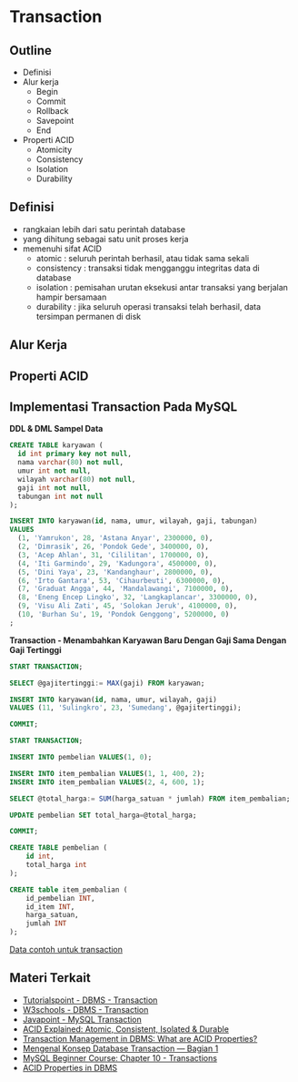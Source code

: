 # Transaction

## Outline
- Definisi
- Alur kerja
  - Begin
  - Commit
  - Rollback
  - Savepoint
  - End
- Properti ACID
  - Atomicity
  - Consistency
  - Isolation
  - Durability

## Definisi
- rangkaian lebih dari satu perintah database
- yang dihitung sebagai satu unit proses kerja
- memenuhi sifat ACID
  - atomic : seluruh perintah berhasil, atau tidak sama sekali
  - consistency : transaksi tidak mengganggu integritas data di database
  - isolation : pemisahan urutan eksekusi antar transaksi yang berjalan hampir bersamaan
  - durability : jika seluruh operasi transaksi telah berhasil, data tersimpan permanen di disk

## Alur Kerja

## Properti ACID

## Implementasi Transaction Pada MySQL

**DDL & DML Sampel Data**
```sql
CREATE TABLE karyawan (
  id int primary key not null,
  nama varchar(80) not null,
  umur int not null,
  wilayah varchar(80) not null,
  gaji int not null,
  tabungan int not null
);

INSERT INTO karyawan(id, nama, umur, wilayah, gaji, tabungan)   
VALUES 
  (1, 'Yamrukon', 28, 'Astana Anyar', 2300000, 0),
  (2, 'Dimrasik', 26, 'Pondok Gede', 3400000, 0),
  (3, 'Acep Ahlan', 31, 'Cililitan', 1700000, 0),
  (4, 'Iti Garmindo', 29, 'Kadungora', 4500000, 0),
  (5, 'Dini Yaya', 23, 'Kandanghaur', 2800000, 0),
  (6, 'Irto Gantara', 53, 'Cihaurbeuti', 6300000, 0),
  (7, 'Graduat Angga', 44, 'Mandalawangi', 7100000, 0),
  (8, 'Eneng Encep Lingko', 32, 'Langkaplancar', 3300000, 0),
  (9, 'Visu Ali Zati', 45, 'Solokan Jeruk', 4100000, 0),
  (10, 'Burhan Su', 19, 'Pondok Genggong', 5200000, 0)
;  

```

**Transaction - Menambahkan Karyawan Baru Dengan Gaji Sama Dengan Gaji Tertinggi**
```sql
START TRANSACTION;

SELECT @gajitertinggi:= MAX(gaji) FROM karyawan;

INSERT INTO karyawan(id, nama, umur, wilayah, gaji)   
VALUES (11, 'Sulingkro', 23, 'Sumedang', @gajitertinggi);  

COMMIT;
```

```sql
START TRANSACTION;

INSERT INTO pembelian VALUES(1, 0);

INSERt INTO item_pembalian VALUES(1, 1, 400, 2);
INSERt INTO item_pembalian VALUES(2, 4, 600, 1);

SELECT @total_harga:= SUM(harga_satuan * jumlah) FROM item_pembalian;

UPDATE pembelian SET total_harga=@total_harga;

COMMIT;

CREATE TABLE pembelian (
	id int,
  	total_harga int
);

CREATE table item_pembalian (
	id_pembelian INT,
  	id_item INT,
  	harga_satuan,
  	jumlah INT
);
```

[Data contoh untuk transaction](https://github.com/insanalamin/IF214002/tree/main/pertemuan13/transaction-ddl.sql)

## Materi Terkait
- [Tutorialspoint - DBMS - Transaction](https://www.tutorialspoint.com/dbms/dbms_transaction.htm)
- [W3schools - DBMS - Transaction](https://www.w3schools.in/dbms/transaction)
- [Javapoint - MySQL Transaction](https://www.javatpoint.com/mysql-transaction)
- [ACID Explained: Atomic, Consistent, Isolated & Durable](https://www.bmc.com/blogs/acid-atomic-consistent-isolated-durable/)
- [Transaction Management in DBMS: What are ACID Properties?](https://www.guru99.com/dbms-transaction-management.html)
- [Mengenal Konsep Database Transaction — Bagian 1](https://medium.com/gits-apps-insight/mengenal-konsep-database-transaction-bagian-1-54e66789f75e)
- [MySQL Beginner Course: Chapter 10 - Transactions](https://www.youtube.com/watch?v=WO_VNMUuGoU)
- [ACID Properties in DBMS](https://www.geeksforgeeks.org/acid-properties-in-dbms/)
